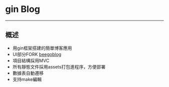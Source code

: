 # **gin Blog**
---
## 概述
- 用gin框架搭建的簡單博客應用
- UI部分FORK [beegoblog](https://github.com/lock-upme/beegoblog)
- 項目結構採用MVC
- 所有靜態文件採用assets打包進程序，方便部署
- 數據表自動遷移
- 支持make編輯
